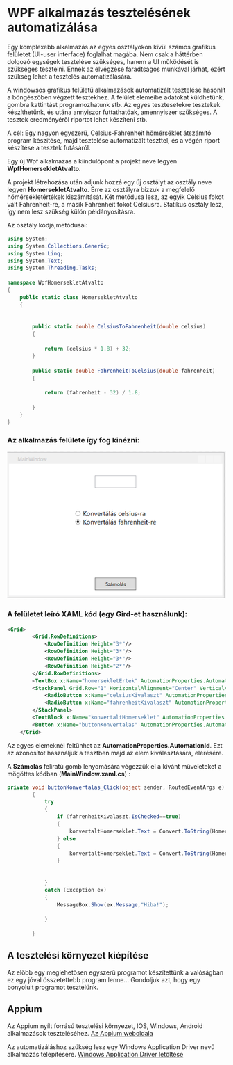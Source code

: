 
# WPF alkalmazás tesztelésének automatizálása

Egy komplexebb alkalmazás az egyes osztályokon kívül számos grafikus felületet (UI-user interface) foglalhat magába. Nem csak a háttérben dolgozó egységek tesztelése szükséges, hanem a UI működését is szükséges tesztelni. Ennek az elvégzése fáradtságos munkával járhat, ezért szükség lehet a tesztelés automatizálására.

A windowsos grafikus felületű alkalmazások automatizált tesztelése hasonlít a böngészőben végzett tesztekhez. A felület elemeibe adatokat küldhetünk, gombra kattintást programozhatunk stb. Az egyes tesztesetekre tesztekek készíthetünk, és utána annyiszor futtathatóak, amennyiszer szükséges. A tesztek eredményéről riportot lehet készíteni stb.

A cél: Egy nagyon egyszerű, Celsius-Fahrenheit hőmérséklet átszámító program készítése, majd tesztelése automatizált teszttel, és a végén riport készítése a tesztek futásáról.

Egy új Wpf alkalmazás a kiindulópont a projekt neve legyen **WpfHomersekletAtvalto**.

A projekt létrehozása után adjunk hozzá egy új osztályt az osztály neve legyen **HomersekletAtvalto**. Erre az osztályra bízzuk a megfelelő hőmérsékletértékek kiszámítását. Két metódusa lesz, az egyik Celsius fokot vált Fahrenheit-re, a másik Fahrenheit fokot Celsiusra. Statikus osztály lesz, így nem lesz szükség külön példányosításra.

Az osztály kódja,metódusai:
```C#
using System;
using System.Collections.Generic;
using System.Linq;
using System.Text;
using System.Threading.Tasks;

namespace WpfHomersekletAtvalto
{
    public static class HomersekletAtvalto
    {
       

        public static double CelsiusToFahrenheit(double celsius)
        {

            return (celsius * 1.8) + 32;
        }

        public static double FahrenheitToCelsius(double fahrenheit)
        {

            return (fahrenheit - 32) / 1.8;
          
        }
    }
}
```

### Az alkalmazás felülete így fog kinézni:

![A felület](honkonvertalo.png)

### A felületet leíró XAML kód (egy Gird-et használunk):
```XML
<Grid>
        <Grid.RowDefinitions>
            <RowDefinition Height="3*"/>
            <RowDefinition Height="3*"/>
            <RowDefinition Height="3*"/>
            <RowDefinition Height="2*"/>
        </Grid.RowDefinitions>
        <TextBox x:Name="homersekletErtek" AutomationProperties.AutomationId="homersekletErtek" MaxHeight="30" MaxWidth="100" FontSize="20" />
        <StackPanel Grid.Row="1" HorizontalAlignment="Center" VerticalAlignment="Center">
            <RadioButton x:Name="celsiusKivalaszt" AutomationProperties.AutomationId="celsiusKivalaszt"  Content="Konvertálás celsius-ra" FontSize="16" VerticalContentAlignment="Center" />
            <RadioButton x:Name="fahrenheitKivalaszt" AutomationProperties.AutomationId="fahrenheitKivalaszt"  Content="Konvertálás fahrenheit-re" FontSize="16" VerticalContentAlignment="Center" IsChecked="True" />
        </StackPanel>
        <TextBlock x:Name="konvertaltHomerseklet" AutomationProperties.AutomationId="konvertaltHomerseklet" FontSize="30" HorizontalAlignment="Center" VerticalAlignment="Center" Grid.Row="2" />
        <Button x:Name="buttonKonvertalas" AutomationProperties.AutomationId="buttonKonvertalas" Content="Számolás" Grid.Row="3" MaxWidth="100" MaxHeight="30" Click="buttonKonvertalas_Click" />
    </Grid>
```
Az egyes elemeknél feltűnhet az **AutomationProperties.AutomationId**. Ezt az azonosítót használjuk a tesztben majd az elem kiválasztására, elérésére.

A **Számolás** feliratú gomb lenyomására végezzük el a kívánt műveleteket a mögöttes kódban (**MainWindow.xaml.cs**) :

```C#
private void buttonKonvertalas_Click(object sender, RoutedEventArgs e)
        {
            try
            {
                if (fahrenheitKivalaszt.IsChecked==true)
                {
                    konvertaltHomerseklet.Text = Convert.ToString(HomersekletAtvalto.CelsiusToFahrenheit(Convert.ToDouble(homersekletErtek.Text)));
                } else
                {
                    konvertaltHomerseklet.Text = Convert.ToString(HomersekletAtvalto.FahrenheitToCelsius(Convert.ToDouble(homersekletErtek.Text)));
                }
                

            }
            catch (Exception ex)
            {
                MessageBox.Show(ex.Message,"Hiba!");
                
            }
            
        }
```
## A tesztelési környezet kiépítése

Az előbb egy meglehetősen egyszerű programot készítettünk a valóságban ez egy jóval összetettebb program lenne... Gondoljuk azt, hogy egy bonyolult programot tesztelünk.

## Appium
Az Appium  nyílt forrású tesztelési környezet, IOS, Windows, Android alkalmazások teszteléséhez.
[Az Appium weboldala](https://appium.io/)

Az automatizáláshoz szükség lesz egy Windows Application Driver nevű alkalmazás telepítésére.
[Windows Application Driver letöltése](https://github.com/microsoft/WinAppDriver/releases/download/v1.1/WindowsApplicationDriver.msi)

